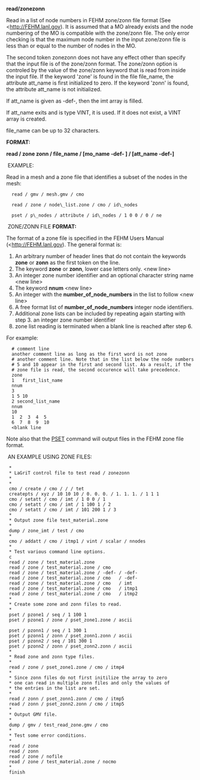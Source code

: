  **read/zonezonn**

  Read in a list of node numbers in FEHM zone/zonn file format (See
  <http://FEHM.lanl.gov). It is assumed that a MO already exists and
  the node numbering of the MO is compatible with the zone/zonn file.
  The only error checking is that the maximum node number in the input
  zone/zonn file is less than or equal to the number of nodes in the
  MO.

  

  The second token zonezonn does not have any effect other than
  specify that the input file is of the zone/zonn format. The
  zone/zonn option is controled by the value of the zone/zonn keyword
  that is read from inside the input file. If the keyword 'zone' is
  found in the file file\_name, the attribute att\_name is first
  initialized to zero. If the keyword 'zonn' is found, the attribute
  att\_name is not initialized.

  

  If att\_name is given as -def-, then the imt array is filled.

  

  If att\_name exits and is type VINT, it is used. If it does not
  exist, a VINT array is created.

  

  file\_name can be up to 32 characters.

 **FORMAT:**

  **read / zone  zonn / file\_name / [mo\_name  -def- ] /
  [att\_name  -def-]**


  EXAMPLE:

  Read in a mesh and a zone file that identifies a subset of the nodes
  in the mesh:

      
      read / gmv / mesh.gmv / cmo

      read / zone / node\_list.zone / cmo / id\_nodes

      pset / p\_nodes / attribute / id\_nodes / 1 0 0 / 0 / ne


  ZONE/ZONN FILE **FORMAT:**

  The format of a zone file is specified in the FEHM Users Manual
  (<http://FEHM.lanl.gov). The general format is:
 
  1.  An arbitrary number of header lines that do not contain the
      keywords **zone** or **zonn** as the first token on the line.
  2.  The keyword **zone** or **zonn**, lower case letters only.
      &lt;new line&gt;
  3.  An integer zone number identifier and an optional character
      string name &lt;new line&gt;
  4.  The keyword **nnum** &lt;new line&gt;
  5.  An integer with the **number\_of\_node\_numbers** in the list to
      follow &lt;new line&gt;
  6.  A free format list of **number\_of\_node\_numbers** integer node
      identifiers.
  7.  Additional zone lists can be included by repeating again
      starting with step 3. an integer zone number identifier
  8.  zone list reading is terminated when a blank line is reached
      after step 6.
 
  For example:
 
      # comment line
      another comment line as long as the first word is not zone
      # another comment line. Note that in the list below the node numbers
      # 5 and 10 appear in the first and second list. As a result, if the
      # zone file is read, the second occurence will take precedence.
      zone
      1   first_list_name
      nnum
      3
      1 5 10
      2 second_list_name
      nnum
      10
      1  2  3  4  5
      6  7  8  9  10
      <blank line
 
  

  Note also that the [PSET](http://lagrit.lanl.gov/docs/PSET.md)
  command will output files in the FEHM zone file format.
  


  AN EXAMPLE USING ZONE FILES:

     *
     * LaGriT control file to test read / zonezonn
     *
     *
     cmo / create / cmo / / / tet
     createpts / xyz / 10 10 10 / 0. 0. 0. / 1. 1. 1. / 1 1 1
     cmo / setatt / cmo / imt / 1 0 0 / 1
     cmo / setatt / cmo / imt / 1 100 1 / 2
     cmo / setatt / cmo / imt / 101 200 1 / 3
     *
     * Output zone file test_material.zone
     *
     dump / zone_imt / test / cmo
     *
     cmo / addatt / cmo / itmp1 / vint / scalar / nnodes
     *
     * Test various command line options.
     c
     read / zone / test_material.zone
     read / zone / test_material.zone / cmo
     read / zone / test_material.zone / -def- / -def-
     read / zone / test_material.zone / cmo   / -def-
     read / zone / test_material.zone / cmo   / imt
     read / zone / test_material.zone / cmo   / itmp1
     read / zone / test_material.zone / cmo   / itmp2
     *
     * Create some zone and zonn files to read.
     *
     pset / pzone1 / seq / 1 100 1
     pset / pzone1 / zone / pset_zone1.zone / ascii

     pset / pzonn1 / seq / 1 300 1
     pset / pzonn1 / zonn / pset_zonn1.zonn / ascii
     pset / pzonn2 / seq / 101 300 1
     pset / pzonn2 / zonn / pset_zonn2.zonn / ascii
     *
     * Read zone and zonn type files.
     *
     read / zone / pset_zone1.zone / cmo / itmp4
     *
     * Since zonn files do not first initilize the array to zero
     * one can read in multiple zonn files and only the values of
     * the entries in the list are set.
     *
     read / zonn / pset_zonn1.zonn / cmo / itmp5
     read / zonn / pset_zonn2.zonn / cmo / itmp5
     *
     * Output GMV file.
     *
     dump / gmv / test_read_zone.gmv / cmo
     *
     * Test some error conditions.
     *
     read / zone
     read / zonn
     read / zone / nofile
     read / zone / test_material.zone / nocmo
     *
     finish

